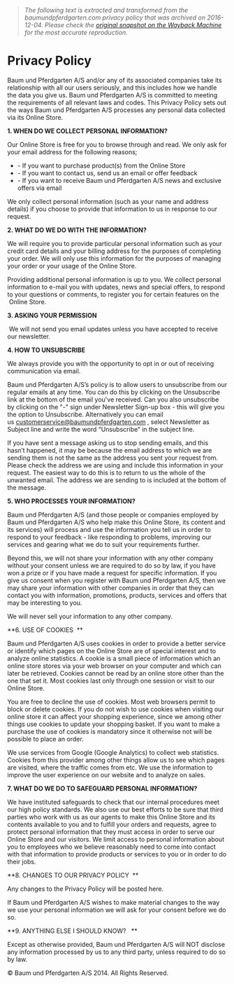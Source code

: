 > *The following text is extracted and transformed from the baumundpferdgarten.com privacy policy that was archived on 2016-12-04. Please check the [original snapshot on the Wayback Machine](https://web.archive.org/web/20161204014108id_/http%3A//baumundpferdgarten.com/about/privacypolicy) for the most accurate reproduction.*

# Privacy Policy

[](https://web.archive.org/)

Baum und Pferdgarten A/S and/or any of its associated companies take its relationship with all our users seriously, and this includes how we handle the data you give us. Baum und Pferdgarten A/S is committed to meeting the requirements of all relevant laws and codes. This Privacy Policy sets out the ways Baum und Pferdgarten A/S processes any personal data collected via its Online Store. 

**1\. WHEN DO WE COLLECT PERSONAL INFORMATION?**

Our Online Store is free for you to browse through and read. We only ask for your email address for the following reasons;

  * \- If you want to purchase product(s) from the Online Store
  * \- If you want to contact us, send us an email or offer feedback
  * \- If you want to receive Baum und Pferdgarten A/S news and exclusive offers via email



We only collect personal information (such as your name and address details) if you choose to provide that information to us in response to our request.

**2\. WHAT DO WE DO WITH THE INFORMATION?**

We will require you to provide particular personal information such as your credit card details and your billing address for the purposes of completing your order. We will only use this information for the purposes of managing your order or your usage of the Online Store.

Providing additional personal information is up to you. We collect personal information to e-mail you with updates, news and special offers, to respond to your questions or comments, to register you for certain features on the  Online Store. 

**3\. ASKING YOUR PERMISSION**

 We will not send you email updates unless you have accepted to receive our newsletter.

**4\. HOW TO UNSUBSCRIBE**

We always provide you with the opportunity to opt in or out of receiving communication via email.

Baum und Pferdgarten A/S’s policy is to allow users to unsubscribe from our regular emails at any time. You can do this by clicking on the Unsubscribe link at the bottom of the email you've received. Can you also unsubscribe by clicking on the "-" sign under Newsletter Sign-up box - this will give you the option to Unsubscribe. Alternatively you can email us [custo](mailto:costumerservice@bruunsbazaar.com)[merservice@baumundpferdgarten.com](mailto:merservice@baumundpferdgarten.com) , select Newsletter as Subject line and write the word “Unsubscribe” in the subject line.

If you have sent a message asking us to stop sending emails, and this hasn’t happened, it may be because the email address to which we are sending them is not the same as the address you sent your request from. Please check the address we are using and include this information in your request. The easiest way to do this is to return to us the whole of the unwanted email. The address we are sending to is included at the bottom of the message.

**5\. WHO PROCESSES YOUR INFORMATION?**

Baum und Pferdgarten A/S (and those people or companies employed by Baum und Pferdgarten A/S who help make this Online Store, its content and its services) will process and use the information you tell us in order to respond to your feedback - like responding to problems, improving our services and gearing what we do to suit your requirements further.  

Beyond this, we will not share your information with any other company without your consent unless we are required to do so by law, if you have won a prize or if you have made a request for specific information. If you give us consent when you register with Baum und Pferdgarten A/S, then we may share your information with other companies in order that they can contact you with information, promotions, products, services and offers that may be interesting to you.  

We will never sell your information to any other company. 

**6\. USE OF COOKIES  **

Baum und Pferdgarten A/S uses cookies in order to provide a better service or identify which pages on the Online Store are of special interest and to analyze online statistics. A cookie is a small piece of information which an online store stores via your web browser on your computer and which can later be retrieved. Cookies cannot be read by an online store other than the one that set it. Most cookies last only through one session or visit to our Online Store. 

You are free to decline the use of cookies. Most web browsers permit to block or delete cookies. If you do not wish to use cookies when visiting our online store it can affect your shopping experience, since we among other things use cookies to update your shopping basket. If you want to make a purchase the use of cookies is mandatory since it otherwise not will be possible to place an order.

We use services from Google (Google Analytics) to collect web statistics. Cookies from this provider among other things allow us to see which pages are visited, where the traffic comes from etc. We use the information to improve the user experience on our website and to analyze on sales.

**7\. WHAT DO WE DO TO SAFEGUARD PERSONAL INFORMATION?**

We have instituted safeguards to check that our internal procedures meet our high policy standards. We also use our best efforts to be sure that third parties who work with us as our agents to make this Online Store and its contents available to you and to fulfill your orders and requests, agree to protect personal information that they must access in order to serve our Online Store and our visitors. We limit access to personal information about you to employees who we believe reasonably need to come into contact with that information to provide products or services to you or in order to do their jobs. 

**8\. CHANGES TO OUR PRIVACY POLICY  **

Any changes to the Privacy Policy will be posted here. 

If Baum und Pferdgarten A/S wishes to make material changes to the way we use your personal information we will ask for your consent before we do so. 

**9\. ANYTHING ELSE I SHOULD KNOW?   **

Except as otherwise provided, Baum und Pferdgarten A/S will NOT disclose any information processed by us to any third party, unless required to do so by law. 

© Baum und Pferdgarten A/S 2014. All Rights Reserved.
